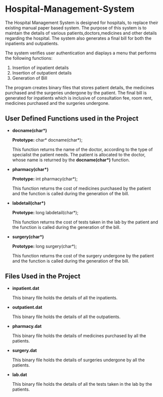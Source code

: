 # Hospital-Management-System
The Hospital Management System is designed for hospitals, to replace their existing manual paper based system. The purpose of this system is to maintain the details of various patients,doctors,medicines and other details regarding the hospital. The system also generates a final bill for both the inpatients and outpatients.

The system verifies user authentication and diaplays a menu that performs the following functions:
1. Insertion of inpatient details
2. Insertion of outpatient details
3. Generation of Bill

The program creates binary files that stores patient details, the medicines purchased and the surgeries undergone by the patient. The final bill is generated for inpatients which is inclusive of consultation fee, room rent, medicines purchased and the surgeries undergone.

## User Defined Functions used in the Project
* **docname(char\*)**

  **Prototype:** char\* docname(char\*);
  
  This function returns the name of the doctor, according to the type of specialist the patient needs. The patient is allocated to the doctor, whose name is returned by the **docname(char\*)** function. 
* **pharmacy(char\*)**

  **Prototype:** int pharmacy(char\*);
  
  This function returns the cost of medicines purchased by the patient and the function is called during the generation of the bill.
* **labdetail(char\*)**

  **Prototype:** long labdetail(char\*);
  
  This function returns the cost of tests taken in the lab by the patient and the function is called during the generation of the bill.
* **surgery(char\*)**

  **Prototype:** long surgery(char\*);
  
  This function returns the cost of the surgery undergone by the patient and the function is called during the generation of the bill.
## Files Used in the Project
* **inpatient.dat**
  
  This binary file holds the details of all the inpatients.
* **outpatient.dat**

  This binary file holds the details of all the outpatients.
* **pharmacy.dat**

  This binary file holds the details of medicines purchased by all the patients.
* **surgery.dat**

  This binary file holds the details of surgeries undergone by all the patients.
* **lab.dat**

  This binary file holds the details of all the tests taken in the lab by the patients.
  
